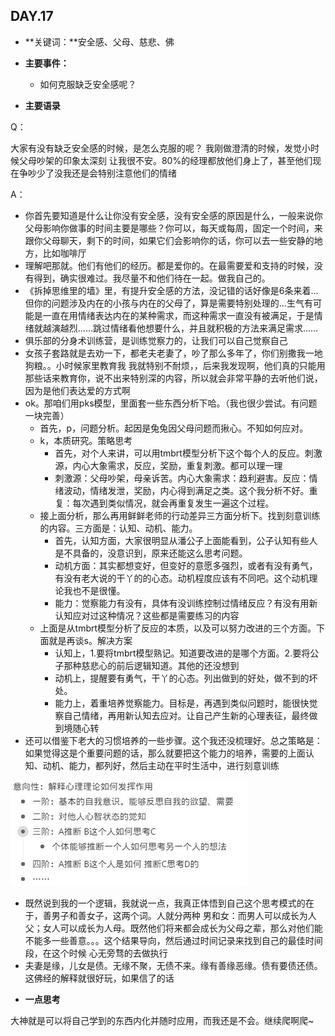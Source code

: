 ## DAY.17
+ **关键词：**安全感、父母、慈悲、佛
+ **主要事件：**
    + 如何克服缺乏安全感呢？
    
    
+ **主要语录**

Q：

大家有没有缺乏安全感的时候，是怎么克服的呢？
我刚做澄清的时候，发觉小时候父母吵架的印象太深刻 让我很不安。80%的经理都放他们身上了，甚至他们现在争吵少了没我还是会特别注意他们的情绪

A：

- 你首先要知道是什么让你没有安全感，没有安全感的原因是什么，一般来说你父母影响你做事的时间主要是哪些？你可以，每天或每周，固定一个时间，来跟你父母聊天，剩下的时间，如果它们会影响你的话，你可以去一些安静的地方，比如咖啡厅
- 理解吧那就。他们有他们的经历。都是爱你的。在最需要爱和支持的时候，没有得到，确实很难过。我尽量不和他们待在一起。做我自己的。
- 《拆掉思维里的墙》里，有提升安全感的方法，没记错的话好像是6条来着…但你的问题涉及内在的小孩与内在的父母了，算是需要特别处理的…生气有可能是一直在用情绪表达内在的某种需求，而这种需求一直没有被满足，于是情绪就越演越烈……跳过情绪看他想要什么，并且就积极的方法来满足需求……
- 俱乐部的分身术训练营，是训练觉察力的，让我们可以自己觉察自己
- 女孩子套路就是去劝一下，都老夫老妻了，吵了那么多年了，你们别撒我一地狗粮。。小时候家里教育我 我就特别不耐烦，，后来我发现啊，他们真的只能用那些话来教育你，说不出来特别深的内容，所以就会非常平静的去听他们说，因为是他们表达爱的方式啊
- ok。那咱们用pks模型，里面套一些东西分析下哈。（我也很少尝试。有问题一块完善）
    - 首先，p，问题分析。起因是兔兔因父母问题而揪心。不知如何应对。
    - k，本质研究。策略思考
        - 首先，对个人来讲，可以用tmbrt模型分析下这个每个人的反应。刺激源，内心大象需求，反应，奖励，重复刺激。都可以理一理
        - 刺激源：父母吵架，母亲诉苦。内心大象需求：趋利避害。反应：情绪波动，情绪发泄，奖励，内心得到满足之类。这个我分析不好。重复：每次遇到类似情况，就会再重复发生一遍这个过程。
    - 接上面分析，那么再用鲜鲜老师的行动差异三方面分析下。找到刻意训练的内容。三方面是：认知、动机、能力。
        - 首先，认知方面，大家很明显从潘公子上面能看到，公子认知有些人是不具备的，没意识到，原来还能这么思考问题。
        - 动机方面：其实都想变好，但变好的意愿多强烈，或者有没有勇气，有没有老大说的干丫的的心态。动机程度应该有不同吧。这个动机理论我也不是很懂。
        - 能力：觉察能力有没有，具体有没训练控制过情绪反应？有没有用新认知应对过这种情况？这些都是需要练习的内容
    - 上面是从tmbrt模型分析了反应的本质，以及可以努力改进的三个方面。下面就是再谈s。解决方案
        - 认知上，1.要将tmbrt模型熟记。知道要改进的是哪个方面。2.要将公子那种慈悲心的前后逻辑知道。其他的还没想到
        - 动机上，提醒要有勇气，干丫的心态。列出做到的好处，做不到的坏处。
        - 能力上，着重培养觉察能力。目标是，再遇到类似问题时，能很快觉察自己情绪，再用新认知去应对。让自己产生新的心理表征，最终做到境随心转
- 还可以借鉴下老大的习惯培养的一些步骤。这个我还没梳理好。总之策略是：如果觉得这是个重要问题的话，那么就要把这个能力的培养，需要的上面认知、动机、能力，都列好，然后主动在平时生活中，进行刻意训练

![](./_image/32f51a339db5bca00f8bfb9d7dc0fdc.jpg)
- 既然说到我的一个逻辑，我就说一点，我真正体悟到自己这个思考模式的在于，善男子和善女子，这两个词。人就分两种 男和女：而男人可以成长为人父；女人可以成长为人母。既然他们将来都会成长为父母之辈，那么对他们能不能多一些善意。。。这个结果导向，然后通过时间记录来找到自己的最佳时间段，在这个时候 心无旁骛的去做执行
- 夫妻是缘，儿女是债。无缘不聚，无债不来。缘有善缘恶缘。债有要债还债。这佛经的解释就很好玩，如果信了的话


+ **一点思考**

大神就是可以将自己学到的东西内化并随时应用，而我还是不会。继续爬啊爬~